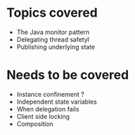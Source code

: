 Topics covered
==============

- The Java monitor pattern
- Delegating thread safetyl
- Publishing underlying state

Needs to be covered
===================

- Instance confinement ?
- Independent state variables
- When delegation fails
- Client side locking
- Composition